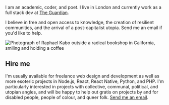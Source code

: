 I am an academic, coder, and poet. I live in London and currently work as a full stack dev at [The Guardian](https://github.com/guardian).

I believe in free and open access to knowledge, the creation of resilient communities, and the arrival of a post-capitalist utopia. Send me an email if you'd like to help.

![Photograph of Raphael Kabo outside a radical bookshop in California, smiling and holding a coffee](/assets/raphaelkabo.jpg)

## Hire me

I'm usually available for freelance web design and development as well as more esoteric projects in Node.js, React, React Native, Python, and PHP. I'm particularly interested in projects with collective, communal, political, and utopian angles, and will be happy to help out gratis on projects by and for disabled people, people of colour, and queer folk. [Send me an email](mailto:mail+website@raphaelkabo.com).